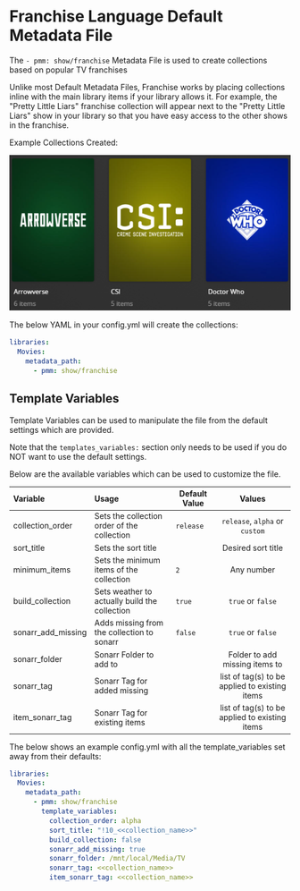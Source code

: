 # Franchise Language Default Metadata File

The `- pmm: show/franchise` Metadata File is used to  create collections based on popular TV franchises

Unlike most Default Metadata Files, Franchise works by placing collections inline with the main library items if your library allows it. For example, the "Pretty Little Liars" franchise collection will appear next to the "Pretty Little Liars" show in your library so that you have easy access to the other shows in the franchise.

Example Collections Created:

![](../images/showfranchise.png)

The below YAML in your config.yml will create the collections:
```yaml
libraries:
  Movies:
    metadata_path:
      - pmm: show/franchise
```


## Template Variables
Template Variables can be used to manipulate the file from the default settings which are provided. 

Note that the `templates_variables:` section only needs to be used if you do NOT want to use the default settings.

Below are the available variables which can be used to customize the file.


| Variable           | Usage                                                                          | Default Value |                     Values                     |
|:-------------------|:-------------------------------------------------------------------------------|---------------|:----------------------------------------------:|
| collection_order   | Sets the collection order of the collection                                    | `release`     |         `release`, `alpha` or `custom`         |
| sort_title         | Sets the sort title                                                            |               |               Desired sort title               |
| minimum_items      | Sets the minimum items of the collection                                       | `2`           |                   Any number                   |
| build_collection   | Sets weather to actually build the collection                                  | `true`        |               `true` or `false`                |
| sonarr_add_missing | Adds missing from the collection to sonarr                                     | `false`       |               `true` or `false`                |
| sonarr_folder      | Sonarr Folder to add to                                                        |               |         Folder to add missing items to         |
| sonarr_tag         | Sonarr Tag for added missing                                                   |               | list of tag(s) to be applied to existing items |
| item_sonarr_tag    | Sonarr Tag for existing items                                                  |               | list of tag(s) to be applied to existing items |

The below shows an example config.yml with all the template_variables set away from their defaults:

```yaml
libraries:
  Movies:
    metadata_path:
      - pmm: show/franchise
        template_variables:
          collection_order: alpha
          sort_title: "!10_<<collection_name>>"
          build_collection: false
          sonarr_add_missing: true
          sonarr_folder: /mnt/local/Media/TV
          sonarr_tag: <<collection_name>>
          item_sonarr_tag: <<collection_name>>
```

